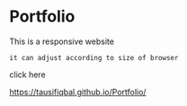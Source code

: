 # Portfolio

This is a responsive website  
	
	it can adjust according to size of browser

click here
	
https://tausifiqbal.github.io/Portfolio/

